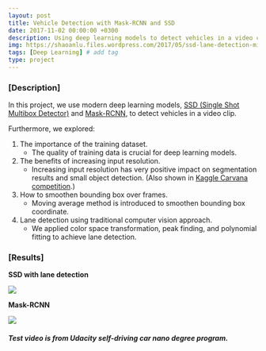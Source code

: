 ```yaml
---
layout: post
title: Vehicle Detection with Mask-RCNN and SSD
date: 2017-11-02 00:00:00 +0300
description: Using deep learning models to detect vehicles in a video clips.
img: https://shaoanlu.files.wordpress.com/2017/05/ssd-lane-detection-min.gif?w=450 # Add image post (optional)
tags: [Deep Learning] # add tag
type: project
---
```


### [Description]

In this project, we use modern deep learning models, [SSD (Single Shot Multibox Detector)](https://arxiv.org/abs/1512.02325) and [Mask-RCNN](https://arxiv.org/abs/1703.06870), to detect vehicles in a video clip.

Furthermore, we explored:
  1) The importance of the training dataset.
      - The quality of training data is crucial for deep learning models. 
  2) The benefits of increasing input resolution.
      - Increasing input resolution has very positive impact on segmentation results and small object detection. (Also shown in  [Kaggle Carvana competition](https://www.kaggle.com/c/carvana-image-masking-challenge/discussion).)
  3) How to smoothen bounding box over frames.
      - Moving average method is introduced to smoothen bounding box coordinate.
  4) Lane detection using traditional computer vision approach.
      - We applied color space transformation, peak finding, and polynomial fitting to achieve lane detection.
    
### [Results]

**SSD with lane detection**

![](https://shaoanlu.files.wordpress.com/2017/05/ssd-lane-detection-min.gif)

**Mask-RCNN**

![](https://shaoanlu.files.wordpress.com/2017/05/mask_rcnn_car_detection-min.gif)

##### Test video is from Udacity self-driving car nano degree program.
